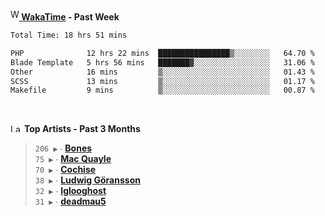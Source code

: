 <img src="https://github.com/dxnter/dxnter/assets/17434202/67b21fa4-d36d-46f9-9dec-f23d976b00ef" alt="WakaTime Logo" width="14" height="18"/><a href="https://wakatime.com/@dxnter" target="_blank"><strong> WakaTime</strong></a><strong> - Past Week</strong>

<!--START_SECTION:waka-->

```txt
Total Time: 18 hrs 51 mins

PHP              12 hrs 22 mins  ████████████████▒░░░░░░░░   64.70 %
Blade Template   5 hrs 56 mins   ███████▓░░░░░░░░░░░░░░░░░   31.06 %
Other            16 mins         ▒░░░░░░░░░░░░░░░░░░░░░░░░   01.43 %
SCSS             13 mins         ▒░░░░░░░░░░░░░░░░░░░░░░░░   01.17 %
Makefile         9 mins          ▒░░░░░░░░░░░░░░░░░░░░░░░░   00.87 %
```

<!--END_SECTION:waka-->

<br/>

<!--START_LASTFM_ARTISTS:{"period": "3month", "rows": 6}-->
<a href="https://last.fm" target="_blank"><img src="https://user-images.githubusercontent.com/17434202/215290617-e793598d-d7c9-428f-9975-156db1ba89cc.svg" alt="Last.fm Logo" width="18" height="13"/></a> **Top Artists - Past 3 Months**

> `206 ▶️` ∙ **[Bones](https://www.last.fm/music/Bones)**<br/>
> `75 ▶️` ∙ **[Mac Quayle](https://www.last.fm/music/Mac+Quayle)**<br/>
> `70 ▶️` ∙ **[Cochise](https://www.last.fm/music/Cochise)**<br/>
> `38 ▶️` ∙ **[Ludwig Göransson](https://www.last.fm/music/Ludwig+G%C3%B6ransson)**<br/>
> `32 ▶️` ∙ **[Iglooghost](https://www.last.fm/music/Iglooghost)**<br/>
> `31 ▶️` ∙ **[deadmau5](https://www.last.fm/music/deadmau5)**<br/>
<!--END_LASTFM_ARTISTS-->
